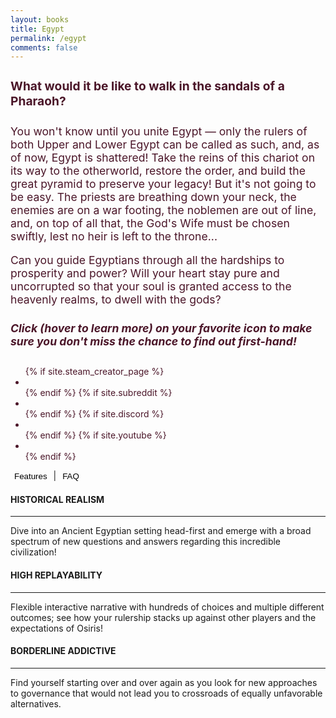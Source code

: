 ```yaml
---
layout: books
title: Egypt
permalink: /egypt
comments: false
---
```


<div>
	<div class="container">
	<div class="row text-md-center text-lg-center text-xl-center" style="color:#4b1629">
	    <div class="col-xs-8 col-md-8 col-xl-8 mx-auto ml-xs-0" style="font-size: 1.1rem; align:center;">
		<h4 class="font-weight-bold text-h0" style="font-size: 1.2rem;">What would it be like to walk in the sandals of a Pharaoh?</h4>
		<p>You won't know until you unite Egypt — only the rulers of both Upper and Lower Egypt can be called as such, and, as of now, Egypt is shattered! Take the reins of this chariot on its way to the otherworld, restore the order, and build the great pyramid to preserve your legacy! But it's not going to be easy. The priests are breathing down your neck, the enemies are on a war footing, the noblemen are out of line, and, on top of all that, the God's Wife must be chosen swiftly, lest no heir is left to the throne...
		    </p><p>Can you guide Egyptians through all the hardships to prosperity and power? Will your heart stay pure and uncorrupted so that your soul is granted access to the heavenly realms, to dwell with the gods?</p>
			       <!-- <h5 class="text-h0">Sign up to find out first-hand!</h5> -->
		    <h5 class="text-h0">Click (hover to learn more) on your favorite icon to make sure you don't miss the chance to find out first-hand!</h5>
	    </div> 
	</div>
	</div>
		  
<div class="container">
    <div class="row">
      <div class="col-lg-8 col-md-10 col-xs-12 mx-auto text-center" style="color:#4b1629">
        <ul class="list-inline text-center">
          {% if site.steam_creator_page %}
          <li class="list-inline-item">
            <a href="{{ site.steam_creator_page }}">
              <span class="fa-stack fa-lg">
                <i class="fab fa-steam-square fa-stack-2x fa-5x" title="Have Steam send you an email when the game is out"></i>
              </span>
            </a>
          </li>
          {% endif %}
          {% if site.subreddit %}
          <li class="list-inline-item">
            <a href="https://www.reddit.com/r/{{ site.subreddit }}">
              <span class="fa-stack fa-lg">
                <i class="fab fa-reddit-square fa-stack-2x fa-5x" title="Join the subreddit to follow development"></i>
              </span>
            </a>
          </li>
          {% endif %}
          {% if site.discord %}
          <li class="list-inline-item">
            <a href="{{ site.discord }}">
              <span class="fa-stack fa-lg">
                <i class="fab fa-discord fa-stack-2x fa-5x" title="Join the Discord server to follow development"></i>
              </span>
            </a>
          </li>
          {% endif %}
          {% if site.youtube %}
          <li class="list-inline-item">
            <a href="{{ site.youtube }}">
              <span class="fa-stack fa-lg">
                <i class="fab fa-youtube-square fa-stack-2x fa-5x" title="Subscribe and click on the bell to have Youtube notify you when the first trailer is out"></i>
              </span>
            </a>
          </li>
          {% endif %}
        </ul>      </div>
    </div>
  </div>

<div class="row mt-3"><button class="btn btn-lg" style="background-color: transparent; border: 1px;" onclick="togglePanel()">Features</button> | <button class="btn btn-lg" style="background-color: transparent; border: 1px;" onclick="togglePanel()">FAQ</button></div>


  <div class="container dunes.features" style="display: block;">
                <div class="row mt-3"> 
                    <div class="col-md-4 cpad mb-3 mb-md-5 cpad"> 
                          <div class="card py-4 h-100"> 
                             <div class="card-body text-center"> 
                                <i class="fa-solid fa-scroll fa-lg bigicon pt-3 pb-3"></i>
                                <h4 class="text-uppercase medium m-3 text-gold">HISTORICAL REALISM</h4> 
                                <hr class="my-3" color="#FBC403"> 
                                <div class="small text-gold">Dive into an Ancient Egyptian setting head-first and emerge with a broad spectrum of new questions and answers regarding this incredible civilization!</div>                                 
                            </div>                             
                        </div>                         
                    </div>
			<div class="col-md-4 cpad mb-3 mb-md-5 cpad"> 
                        <div class="card py-4 h-100"> 
                            <div class="card-body text-center"> 
                                <i class="fas fa-redo-alt bigicon pt-3 pb-3"></i>
                                <h4 class="text-uppercase medium m-3 text-gold">HIGH REPLAYABILITY</h4> 
                                <hr class="my-3" color="#FBC403"> 
                                <div class="small text-gold">Flexible interactive narrative with hundreds of choices and multiple different outcomes; see how your rulership stacks up against other players and the expectations of Osiris!</div>                                 
                            </div>                             
                        </div>                         
                    </div>      
                    <div class="col-md-4 mb-3 mb-md-5 cpad"> 
                        <div class="card py-4 h-100"> 
                            <div class="card-body text-center"> 
                                <i class="fas fa-capsules bigicon pt-3 pb-3"></i> 
                                <h4 class="text-uppercase medium m-3 text-gold">BORDERLINE ADDICTIVE</h4> 
                                <hr class="my-3" color="#FBC403"> 
                                <div class="small text-gold">Find yourself starting over and over again as you look for new approaches to governance that would not lead you to crossroads of equally unfavorable alternatives.</div>                                 
                            </div>                             
                        </div>                         
                    </div>                     
	  	</div>
	</div>

   <div class="container dunes.faq" style="display: none;">
                  <h2 class="text-h0">Frequently Asked Questions</h2>
			
			  <div class="accordion">
			    <div class="accordion-item">
			      <a>When and where can I get the game?</a>
			      <div class="content">
			        <p>The game is going to come out on Mac and PC, hopefully this year. The exact release date is going to be communicated through <a class="inherit" href="https://discord.gg/amMNE4x" rel="nofollow">Discord</a>, <a class="inherit" href="https://www.reddit.com/r/OrcinusGames">Reddit</a>, E-mail and other channels.</p>
			      </div>
			    </div>
			    <div class="accordion-item">
			      <a>What is this game about, anyway?</a>
			      <div class="content">
			        <p>Egypt: Shattered Order is an <strong>interactive fiction</strong>/<strong>strategy video game</strong>, or, intrinsically, a <strong>political simulator</strong> based on the history of <strong>Ancient Egypt</strong>. You, as a king that seeks to re-unite Egypt under his rule, will have to make decisions that are going to rewrite the history of the most powerful kingdom of its time. And there is a multitude of possibilities to choose from. You can make Egypt rise from the ashes and become the founder of the New Kingdom, or make it collapse and go down in the annals of time as incompetent, disastrous ruler. Choice is yours!</p>
			      </div>
			    </div>
			    <div class="accordion-item">
			      <a>In what time period does Egypt: Shattered Order take place?</a>
			      <div class="content">
			       <p><strong>Egypt: Shattered Order</strong> is set in the Second Intermediate Period of Ancient Egypt, where Lower Egypt is controlled by Hyksos, Asian peoples that came to Lower Egypt and gradually seized power, and Upper Egypt, the last stronghold of the original Egyptian culture. And while it is true that Hyksos assimilated into the Egyptian culture and probably did not come to power in a violent way, for the purpose of providing an engaging first-person narrative it is important to establish a distinct perspective; a perspective of a young Egyptian ruler, born into as broken family as is the kingdom, where foreigners are seen as dangerous threats to the natural order. 
			      </div>
			    </div>
			    <div class="accordion-item">
			      <a>It surely can't be historically accurate, can it?</a>
			      <div class="content">
			       <p>Even though I do allow myself certain liberties in interpretation and representation of Ancient Egyptian history due to the nature of the genre, the game's script is written with scholarly works in mind. Still, it is evident that it's a thin line between a fun game and an authentic game, and that is exactly why your input is critical. 
			        <br>Orcinus Games accepts all tips, suggestions and criticisms, and in case you would like to help and cross-check historical authenticity, feel free to <a class="inherit" href="/contact">contact me</a>.</p>
			      </div>
			    </div>
			       <div class="accordion-item">
			      <a>Who stands behind Orcinus Games?</a>
			      <div class="content">
			        <p>In short, Orcinus Games is a one-man developer team, meaning that everything from the initial outline of the game to design, programming, marketing and sculpting the final build is handled by me, <a class="inherit" href="/contact">Orson De Witt</a>. I love <a class="inherit" href="http://orsondewitt.com">writing about orcas</a>, imagining alternative history worlds,  <a class="inherit" href="https://discord.gg/amMNE4x" rel="nofollow">making quizzes</a>, and many other things, but currently, most of my time (excluding my full-time job) is dedicated to making this game happen. I wish there were more hours in a day.</p>
			      </div>
			    </div>
			    <div class="accordion-item">
			      <a>What is the goal of Orcinus Games?</a>
			      <div class="content">
			        <p>The ultimate goal is to inspire. The idea is that fun should not override other feelings and ideas that can be ignited in the video game medium. Today, Orcinus Games seeks to ignite appreciation of our past. Tomorrow, it could be anything. </p>
			      </div>
			    </div>
			  </div>
			  
			</div>
			
			<script>
			const items = document.querySelectorAll(".accordion a");
			 
			function toggleAccordion(){
			  this.classList.toggle('active');
			  this.nextElementSibling.classList.toggle('active');
			}
			 
			items.forEach(item => item.addEventListener('click', toggleAccordion));
			</script>

	</div>

</div>
